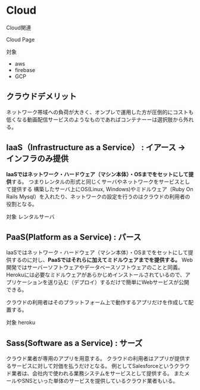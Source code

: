 # Cloud

Cloud関連

Cloud Page

対象

- aws
- firebase
- GCP

## クラウドデメリット

ネットワーク帯域への負荷が大きく、オンプレで運用した方が圧倒的にコストも低くなる動画配信サービスのようなものであればコンテナーーは選択肢から外れる。


## IaaS（Infrastructure as a Service） : イアース → インフラのみ提供

**IaaSではネットワーク・ハードウェア（マシン本体）・OSまでをセットにして提供**する。
つまりレンタルの形式と同じくサーバやネットワークをサービスとして提供する
構築したサーバ上にOS(Linux, Windows)やミドルウェア（Ruby On Rails Mysql）を入れたり、ネットワークの設定を行うのはクラウドの利用者の役割となる。

対象
レンタルサーバ

## PaaS(Platform as a Service) : パース

IaaSではネットワーク・ハードウェア（マシン本体）・OSまでをセットにして提供するのに対し、**PaaSではそれらに加えてミドルウェアまでを提供する。**
Web開発ではサーバーソフトウェアやデータベースソフトウェアのことと同義。
Herokuには必要なミドルウェアがあらかじめインストールされているので、アプリケーションを送り込む（デプロイ）するだけで簡単にWebサービスが公開できる。

クラウドの利用者はそのプラットフォーム上で動作するアプリだけを作成して配置する。

対象
heroku

## Sass(Software as a Service) : サーズ

クラウド業者が専用のアプリを用意する。
クラウドの利用者はアプリが提供するサービスに対して対価を払うだけとなる。
例としてSalesforceというクラウド業者は、会社内で使われる業務システムをサービスとして提供する。
またメールやSNSといった単体のサービスを提供しているクラウド業者もいる。
